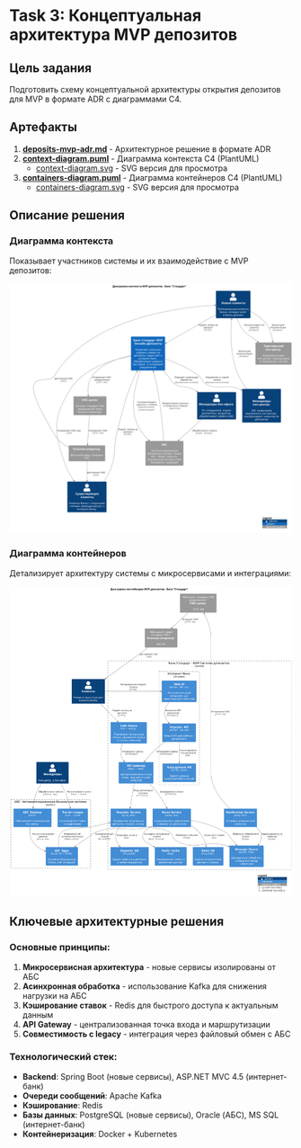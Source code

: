 # Task 3: Концептуальная архитектура MVP депозитов

## Цель задания
Подготовить схему концептуальной архитектуры открытия депозитов для MVP в формате ADR с диаграммами C4.

## Артефакты
1. **[deposits-mvp-adr.md](deposits-mvp-adr.md)** - Архитектурное решение в формате ADR
2. **[context-diagram.puml](context-diagram.puml)** - Диаграмма контекста C4 (PlantUML)
   - [context-diagram.svg](context-diagram.svg) - SVG версия для просмотра
3. **[containers-diagram.puml](containers-diagram.puml)** - Диаграмма контейнеров C4 (PlantUML)
   - [containers-diagram.svg](containers-diagram.svg) - SVG версия для просмотра

## Описание решения

### Диаграмма контекста
Показывает участников системы и их взаимодействие с MVP депозитов:

![Диаграмма контекста](context-diagram.svg)

### Диаграмма контейнеров
Детализирует архитектуру системы с микросервисами и интеграциями:

![Диаграмма контейнеров](containers-diagram.svg)

## Ключевые архитектурные решения

### Основные принципы:
1. **Микросервисная архитектура** - новые сервисы изолированы от АБС
2. **Асинхронная обработка** - использование Kafka для снижения нагрузки на АБС
3. **Кэширование ставок** - Redis для быстрого доступа к актуальным данным
4. **API Gateway** - централизованная точка входа и маршрутизации
5. **Совместимость с legacy** - интеграция через файловый обмен с АБС

### Технологический стек:
- **Backend**: Spring Boot (новые сервисы), ASP.NET MVC 4.5 (интернет-банк)
- **Очереди сообщений**: Apache Kafka
- **Кэширование**: Redis
- **Базы данных**: PostgreSQL (новые сервисы), Oracle (АБС), MS SQL (интернет-банк)
- **Контейнеризация**: Docker + Kubernetes